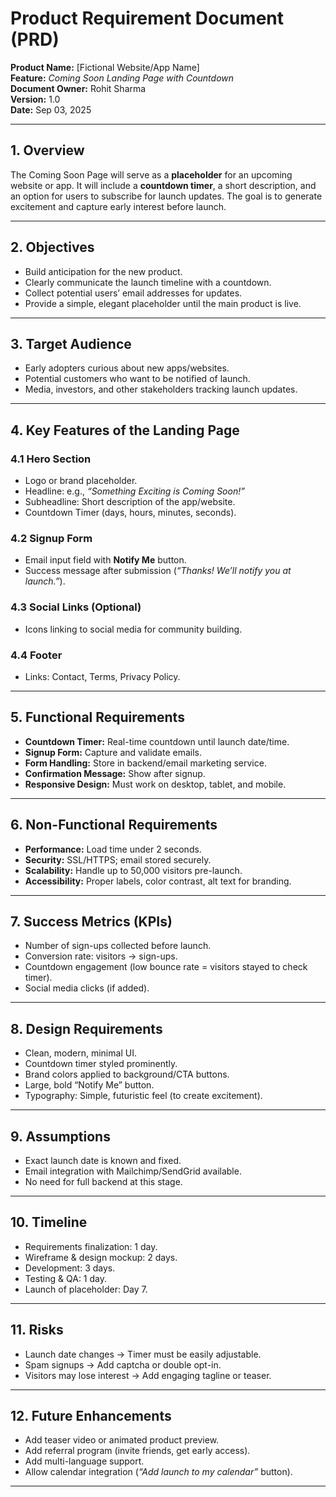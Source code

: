 # **Product Requirement Document (PRD)**

**Product Name:** \[Fictional Website/App Name]  
**Feature:** *Coming Soon Landing Page with Countdown*  
**Document Owner:** Rohit Sharma  
**Version:** 1.0  
**Date:** Sep 03, 2025

---

## 1. **Overview**

The Coming Soon Page will serve as a **placeholder** for an upcoming website or app. It will include a **countdown timer**, a short description, and an option for users to subscribe for launch updates. The goal is to generate excitement and capture early interest before launch.

---

## 2. **Objectives**

* Build anticipation for the new product.
* Clearly communicate the launch timeline with a countdown.
* Collect potential users’ email addresses for updates.
* Provide a simple, elegant placeholder until the main product is live.

---

## 3. **Target Audience**

* Early adopters curious about new apps/websites.
* Potential customers who want to be notified of launch.
* Media, investors, and other stakeholders tracking launch updates.

---

## 4. **Key Features of the Landing Page**

### 4.1 Hero Section

* Logo or brand placeholder.
* Headline: e.g., *“Something Exciting is Coming Soon!”*
* Subheadline: Short description of the app/website.
* Countdown Timer (days, hours, minutes, seconds).

### 4.2 Signup Form

* Email input field with **Notify Me** button.
* Success message after submission (*“Thanks! We’ll notify you at launch.”*).

### 4.3 Social Links (Optional)

* Icons linking to social media for community building.

### 4.4 Footer

* Links: Contact, Terms, Privacy Policy.

---

## 5. **Functional Requirements**

* **Countdown Timer:** Real-time countdown until launch date/time.
* **Signup Form:** Capture and validate emails.
* **Form Handling:** Store in backend/email marketing service.
* **Confirmation Message:** Show after signup.
* **Responsive Design:** Must work on desktop, tablet, and mobile.

---

## 6. **Non-Functional Requirements**

* **Performance:** Load time under 2 seconds.
* **Security:** SSL/HTTPS; email stored securely.
* **Scalability:** Handle up to 50,000 visitors pre-launch.
* **Accessibility:** Proper labels, color contrast, alt text for branding.

---

## 7. **Success Metrics (KPIs)**

* Number of sign-ups collected before launch.
* Conversion rate: visitors → sign-ups.
* Countdown engagement (low bounce rate = visitors stayed to check timer).
* Social media clicks (if added).

---

## 8. **Design Requirements**

* Clean, modern, minimal UI.
* Countdown timer styled prominently.
* Brand colors applied to background/CTA buttons.
* Large, bold “Notify Me” button.
* Typography: Simple, futuristic feel (to create excitement).

---

## 9. **Assumptions**

* Exact launch date is known and fixed.
* Email integration with Mailchimp/SendGrid available.
* No need for full backend at this stage.

---

## 10. **Timeline**

* Requirements finalization: 1 day.
* Wireframe & design mockup: 2 days.
* Development: 3 days.
* Testing & QA: 1 day.
* Launch of placeholder: Day 7.

---

## 11. **Risks**

* Launch date changes → Timer must be easily adjustable.
* Spam signups → Add captcha or double opt-in.
* Visitors may lose interest → Add engaging tagline or teaser.

---

## 12. **Future Enhancements**

* Add teaser video or animated product preview.
* Add referral program (invite friends, get early access).
* Add multi-language support.
* Allow calendar integration (*“Add launch to my calendar”* button).

---

